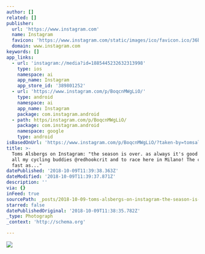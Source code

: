 ```yaml
---
author: []
related: []
publisher:
  url: 'https://www.instagram.com'
  name: Instagram
  favicon: 'https://www.instagram.com/static/images/ico/favicon.ico/36b3ee2d91ed.ico'
  domain: www.instagram.com
keywords: []
app_links:
  - url: 'instagram://media?id=1885445232632313998'
    type: ios
    namespace: ai
    app_name: Instagram
    app_store_id: '389801252'
  - url: 'https://www.instagram.com/p/BoqcnMWgLiO/'
    type: android
    namespace: ai
    app_name: Instagram
    package: com.instagram.android
  - path: https/instagram.com/p/BoqcnMWgLiO/
    package: com.instagram.android
    namespace: google
    type: android
isBasedOnUrl: 'https://www.instagram.com/p/BoqcnMWgLiO/?taken-by=tomsalsbergs'
title: >-
  Toms Alsbergs on Instagram: "the season is over. as always it's good to see
  all my cycling buddies @redhookcrit and to race here in Milano! The course was
  fast as..."
datePublished: '2018-10-09T11:39:38.363Z'
dateModified: '2018-10-09T11:39:37.871Z'
description: ''
via: {}
inFeed: true
sourcePath: _posts/2018-10-09-toms-alsbergs-on-instagram-the-season-is-over-as-always-i.md
starred: false
datePublishedOriginal: '2018-10-09T11:38:35.782Z'
_type: Photograph
_context: 'http://schema.org'

---
```

![](https://imgflo.herokuapp.com/graph/2b2431f8e7ba7b0/77224bc4db228389ba87bd97d36d5a38/noop.jpg?input=https%3A%2F%2Fscontent-iad3-1.cdninstagram.com%2Fvp%2Fd6cf6ff283dc34b0caf00088914d8917%2F5C546150%2Ft51.2885-15%2Fe35%2F42443476_491195311359924_6192284078364339568_n.jpg)